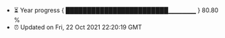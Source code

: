 - ⏳ Year progress { ████████████████████████▁▁▁▁▁▁ } 80.80 %
- ⏰ Updated on Fri, 22 Oct 2021 22:20:19 GMT

